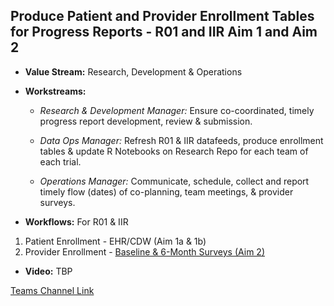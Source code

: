 ## Produce Patient and Provider Enrollment Tables for Progress Reports - R01 and IIR Aim 1 and Aim 2

- **Value Stream:** Research, Development & Operations
- **Workstreams:** 

  - _Research & Development Manager:_ Ensure co-coordinated, timely progress report development, review & submission. 

  - _Data Ops Manager:_ Refresh R01 & IIR datafeeds, produce enrollment tables & update R Notebooks on Research Repo for each team of each trial.

  - _Operations Manager:_ Communicate, schedule, collect and report timely flow (dates) of co-planning, team meetings, & provider surveys.

- **Workflows:** For R01 & IIR

1. Patient Enrollment - EHR/CDW (Aim 1a & 1b) 
2. Provider Enrollment - [Baseline & 6-Month Surveys (Aim 2)](https://lzim.github.io/teampsd/6-research-and-development-workstreams.html#send-provider-surveys)

- **Video:** TBP

[Teams Channel Link](https://teams.microsoft.com/l/message/19:d15133fbfb4d4c3a8c81701292b1890d@thread.skype/1652137569001?tenantId=e95f1b23-abaf-45ee-821d-b7ab251ab3bf&groupId=1db500d5-0d01-4254-af42-ad3f78bafacd&parentMessageId=1652137569001&teamName=teampsd_vha&channelName=training_workflow&createdTime=1652137569001)
